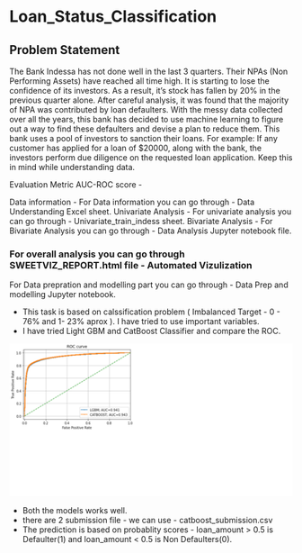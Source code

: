# Loan_Status_Classification

## Problem Statement
The Bank Indessa has not done well in the last 3 quarters. Their NPAs (Non Performing Assets) have reached all time high. It is starting to lose the confidence of its investors. As a result, it’s stock has fallen by 20% in the previous quarter alone.
After careful analysis, it was found that the majority of NPA was contributed by loan defaulters. With the messy data collected over all the years, this bank has decided to use machine learning to figure out a way to find these defaulters and devise a plan to reduce them.
This bank uses a pool of investors to sanction their loans. For example: If any customer has applied for a loan of $20000, along with the bank, the investors perform due diligence on the requested loan application. Keep this in mind while understanding data.

Evaluation Metric
AUC-ROC score - 

Data information - For Data information you can go through - Data Understanding Excel sheet.
Univariate Analysis - For univariate analysis you can go through - Univariate_train_indess sheet. 
Bivariate Analysis - For Bivariate Analysis you can go through - Data Analysis Jupyter notebook file. 

### For overall analysis you can go through SWEETVIZ_REPORT.html file - Automated Vizulization 

For Data prepration and modelling part you can go through - Data Prep and modelling Jupyter notebook. 

- This task is based on calssification problem ( Imbalanced Target - 0 - 76% and 1- 23% aprox ). I have tried to use important variables. 
- I have tried Light GBM and CatBoost Classifier and compare the ROC. 

![](ROC%20Curve.png)

- Both the models works well. 
- there are 2 submission file - we can use - catboost_submission.csv 
- The prediction is based on probablity scores - loan_amount > 0.5 is Defaulter(1) and loan_amount < 0.5 is Non Defaulters(0).


